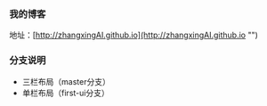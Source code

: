 ### 我的博客

地址：[http://zhangxingAI.github.io](http://zhangxingAI.github.io "")

### 分支说明

- 三栏布局（master分支）
- 单栏布局（first-ui分支）

